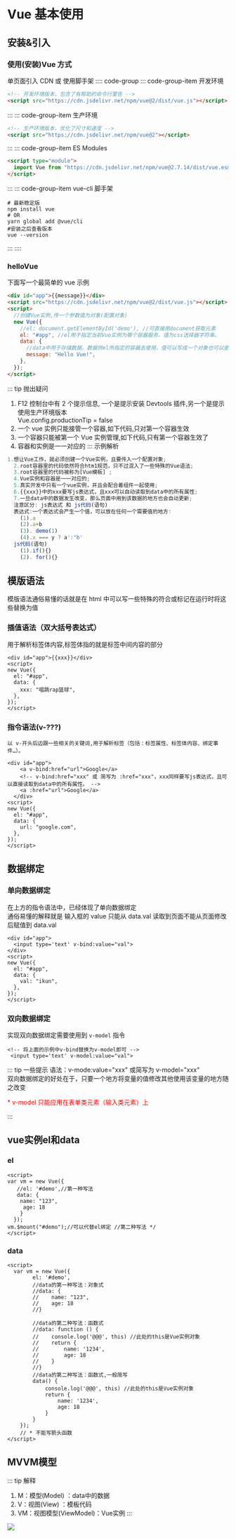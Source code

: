# Vue 基本使用

## 安装&引入

### 使用(安装)Vue 方式

单页面引入 CDN 或 使用脚手架
:::: code-group
::: code-group-item 开发环境

```html
<!-- 开发环境版本，包含了有帮助的命令行警告 -->
<script src="https://cdn.jsdelivr.net/npm/vue@2/dist/vue.js"></script>
```

:::
::: code-group-item 生产环境

```html
<!-- 生产环境版本，优化了尺寸和速度 -->
<script src="https://cdn.jsdelivr.net/npm/vue@2"></script>
```

:::
::: code-group-item ES Modules

```html
<script type="module">
  import Vue from "https://cdn.jsdelivr.net/npm/vue@2.7.14/dist/vue.esm.browser.js";
</script>
```

:::
::: code-group-item vue-cli 脚手架

```shell
# 最新稳定版
npm install vue
# OR
yarn global add @vue/cli
#安装之后查看版本
vue --version
```

:::
::::

### helloVue

下面写一个最简单的 vue 示例

```html
<div id="app">{{message}}</div>
<script src="https://cdn.jsdelivr.net/npm/vue@2/dist/vue.js"></script>
<script>
  //创建Vue实例,传一个参数值为对象(配置对象)
  new Vue({
    //el: document.getElementById('demo'), //可直接用document获取元素
    el: "#app", //el用于指定当前Vue实例为哪个容器服务，值为css选择器字符串。
    data: {
      //data中用于存储数据，数据供el所指定的容器去使用，值可以写成一个对象也可以是一个函数。
      message: "Hello Vue!",
    },
  });
</script>
```

::: tip 抛出疑问

1. F12 控制台中有 2 个提示信息,
   一个是提示安装 Devtools 插件,另一个是提示使用生产环境版本<br>Vue.config.productionTip = false
2. 一个 vue 实例只能接管一个容器,如下代码,只对第一个容器生效
3. 一个容器只能被第一个 Vue 实例管理,如下代码,只有第一个容器生效了
4. 容器和实例是一一对应的
   :::
   示例解析

```javascript
1.想让Vue工作，就必须创建一个Vue实例，且要传入一个配置对象;
  2.root容器里的代码依然符合htm1规范，只不过混入了一些特殊的Vue语法;
  3.root容器里的代码被称为[Vue模板] ;
  4.Vue实例和容器是一一对应的;
  5.真实开发中只有一个vue实例，并且会配合着组件一起使用;
  6.{{xxx}}中的xxx要写js表达式，且xxx可以自动读取到data中的所有属性;
  7.一旦data中的数据发生改变，那么页面中用到该数据的地方也会自动更新;
  注意区分: js表达式 和 js代码(语句)
  表达式:一个表达式会产生一个值，可以放在任何一个需要值的地方:
    (1).a
    (2).a+b
    (3). demo(1)
    (4).x === y ? a':"b'
  js代码(语句)
    (1).if(){}
    (2). for(){}
```

## 模版语法

模版语法通俗易懂的话就是在 html 中可以写一些特殊的符合或标记在运行时将这些替换为值

### 插值语法（双大括号表达式）

用于解析标签体内容,标签体指的就是标签中间内容的部分

```vue
<div id="app">{{xxx}}</div>
<script>
new Vue({
  el: "#app",
  data: {
    xxx: "唱跳rap篮球",
  },
});
</script>
```

### 指令语法(v-???)

```
以 v-开头后边跟一些相关的关键词,用于解析标签（包括：标签属性、标签体内容、绑定事件…）。
```

```vue
<div id="app">
    <a v-bind:href="url">Google</a>
    <!-- v-bind:href="xxx" 或 简写为 :href="xxx"，xxx同样要写js表达式，且可以直接读取到data中的所有属性。 -->
    <a :href="url">Google</a>
  </div>
<script>
new Vue({
  el: "#app",
  data: {
    url: "google.com",
  },
});
</script>
```

## 数据绑定

### 单向数据绑定

在上方的指令语法中，已经体现了单向数据绑定<br>通俗易懂的解释就是 输入框的 value 只能从 data.val 读取到页面不能从页面修改后赋值到 data.val

```vue
<div id="app">
  <input type='text' v-bind:value="val">
</div>
<script>
new Vue({
  el: "#app",
  data: {
    val: "ikun",
  },
});
</script>
```

### 双向数据绑定

实现双向数据绑定需要使用到 `v-model` 指令

```vue
<!-- 将上面的示例中v-bind替换为v-model即可 -->
 <input type='text' v-model:value="val">
```

::: tip 一些提示
语法：v-mode:value="xxx" 或简写为 v-model="xxx"<br>
双向数据绑定的好处在于，只要一个地方将变量的值修改其他使用该变量的地方随之改变

<p style='color:red;'>* v-model 只能应用在表单类元素（输入类元素）上</p>
:::

## vue实例el和data

### el

```vue
<script>
var vm = new Vue({
   //el: '#demo',//第一种写法 
   data: { 
    name: "123",
     age: 18
    } 
  });
vm.$mount("#demo");//可以代替el绑定 //第二种写法 */
</script>
```

### data

```vue
<script>
  var vm = new Vue({
        el: '#demo',
        //data的第一种写法：对象式
        //data: {
        //    name: "123",
        //    age: 18
        //}

        //data的第二种写法：函数式
        //data: function () {
        //    console.log('@@@', this) //此处的this是Vue实例对象
        //    return {
        //        name: '1234',
        //        age: 18
        //    }
        //}
        //data的第二种写法：函数式,一般简写
        data() {
            console.log('@@@', this) //此处的this是Vue实例对象
            return {
                name: '1234',
                age: 18
            }
        }
    });
    // * 不能写箭头函数
</script>
```

## MVVM模型

::: tip 解释

1. M：模型(Model) ：data中的数据
2. V：视图(View) ：模板代码
3. VM：视图模型(ViewModel)：Vue实例
   :::
   

![](assets/20230720_082518_mvvm.png)


